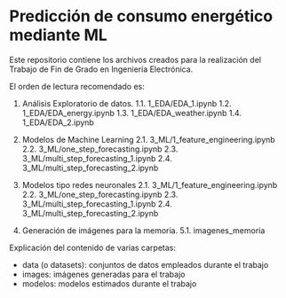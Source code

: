 # Predicción de consumo energético mediante ML

Este repositorio contiene los archivos creados para la realización del 
Trabajo de Fin de Grado en Ingeniería Electrónica.

El orden de lectura recomendado es:

1. Análisis Exploratorio de datos. 
  1.1. 1_EDA/EDA_1.ipynb
  1.2. 1_EDA/EDA_energy.ipynb
  1.3. 1_EDA/EDA_weather.ipynb
  1.4. 1_EDA/EDA_2.ipynb
  
2. Modelos de Machine Learning
  2.1. 3_ML/1_feature_engineering.ipynb
  2.2. 3_ML/one_step_forecasting.ipynb
  2.3. 3_ML/multi_step_forecasting_1.ipynb
  2.4. 3_ML/multi_step_forecasting_2.ipynb

4. Modelos tipo redes neuronales
  2.1. 3_ML/1_feature_engineering.ipynb
  2.2. 3_ML/one_step_forecasting.ipynb
  2.3. 3_ML/multi_step_forecasting_1.ipynb
  2.4. 3_ML/multi_step_forecasting_2.ipynb

6. Generación de imágenes para la memoria.
  5.1. imagenes_memoria 


Explicación del contenido de varias carpetas:
- data (o datasets): conjuntos de datos empleados durante el trabajo
- images: imágenes generadas para el trabajo
- modelos: modelos estimados durante el trabajo
